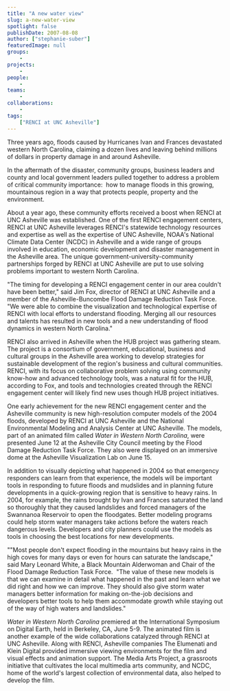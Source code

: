 ```yaml
---
title: "A new water view"
slug: a-new-water-view
spotlight: false
publishDate: 2007-08-08
author: ["stephanie-suber"]
featuredImage: null
groups:
    - 
projects:
    - 
people:
    - 
teams: 
    - 
collaborations:
    - 
tags:
    ["RENCI at UNC Asheville"]
---
```

Three years ago, floods caused by Hurricanes Ivan and Frances devastated western North Carolina, claiming a dozen lives and leaving behind millions of dollars in property damage in and around Asheville.

In the aftermath of the disaster, community groups, business leaders and county and local government leaders pulled together to address a problem of critical community importance:  how to manage floods in this growing, mountainous region in a way that protects people, property and the environment.

About a year ago, these community efforts received a boost when RENCI at UNC Asheville was established. One of the first RENCI engagement centers, RENCI at UNC Asheville leverages RENCI's statewide technology resources and expertise as well as the expertise of UNC Asheville, NOAA's National Climate Data Center (NCDC) in Asheville and a wide range of groups involved in education, economic development and disaster management in the Asheville area. The unique government-university-community partnerships forged by RENCI at UNC Asheville are put to use solving problems important to western North Carolina.

"The timing for developing a RENCI engagement center in our area couldn't have been better," said Jim Fox, director of RENCI at UNC Asheville and a member of the Asheville-Buncombe Flood Damage Reduction Task Force. "We were able to combine the visualization and technological expertise of RENCI with local efforts to understand flooding. Merging all our resources and talents has resulted in new tools and a new understanding of flood dynamics in western North Carolina."

RENCI also arrived in Asheville when the HUB project was gathering steam. The project is a consortium of government, educational, business and cultural groups in the Asheville area working to develop strategies for sustainable development of the region's business and cultural communities. RENCI, with its focus on collaborative problem solving using community know-how and advanced technology tools, was a natural fit for the HUB, according to Fox, and tools and technologies created through the RENCI engagement center will likely find new uses though HUB project initiatives.

One early achievement for the new RENCI engagement center and the Asheville community is new high-resolution computer models of the 2004 floods, developed by RENCI at UNC Asheville and the National Environmental Modeling and Analysis Center at UNC Asheville. The models, part of an animated film called <em>Water in</em> <em>Western North Carolina</em>, were presented June 12 at the Asheville City Council meeting by the Flood Damage Reduction Task Force. They also were displayed on an immersive dome at the Asheville Visualization Lab on June 15.

In addition to visually depicting what happened in 2004 so that emergency responders can learn from that experience, the models will be important tools in responding to future floods and mudslides and in planning future developments in a quick-growing region that is sensitive to heavy rains. In 2004, for example, the rains brought by Ivan and Frances saturated the land so thoroughly that they caused landslides and forced managers of the Swannanoa Reservoir to open the floodgates. Better modeling programs could help storm water managers take actions before the waters reach dangerous levels. Developers and city planners could use the models as tools in choosing the best locations for new developments.

""Most people don't expect flooding in the mountains but heavy rains in the high coves for many days or even for hours can saturate the landscape," said Mary Leonard White, a Black Mountain Alderwoman and Chair of the Flood Damage Reduction Task Force.  "The value of these new models is that we can examine in detail what happened in the past and learn what we did right and how we can improve. They should also give storm water managers better information for making on-the-job decisions and developers better tools to help them accommodate growth while staying out of the way of high waters and landslides."

<em>Water in Western North Carolina</em> premiered at the International Symposium on Digital Earth, held in Berkeley, CA, June 5-9. The animated film is another example of the wide collaborations catalyzed through RENCI at UNC Asheville. Along with RENCI, Asheville companies The Elumenati and Klein Digital provided immersive viewing environments for the film and visual effects and animation support. The Media Arts Project, a grassroots initiative that cultivates the local multimedia arts community, and NCDC, home of the world's largest collection of environmental data, also helped to develop the film.
